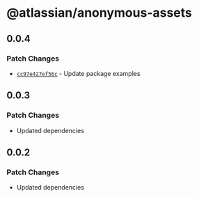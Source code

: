 # @atlassian/anonymous-assets

## 0.0.4

### Patch Changes

- [`cc97e427ef56c`](https://bitbucket.org/atlassian/atlassian-frontend-monorepo/commits/cc97e427ef56c) -
  Update package examples

## 0.0.3

### Patch Changes

- Updated dependencies

## 0.0.2

### Patch Changes

- Updated dependencies
